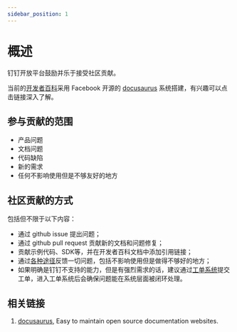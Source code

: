 ```yaml
---
sidebar_position: 1
---
```


# 概述

钉钉开放平台鼓励并乐于接受社区贡献。

当前的[开发者百科](/docs/intro)采用 Facebook 开源的 [docusaurus](https://docusaurus.io) 系统搭建，有兴趣可以点击链接深入了解。

## 参与贡献的范围

* 产品问题
* 文档问题
* 代码缺陷
* 新的需求
* 任何不影响使用但是不够友好的地方

## 社区贡献的方式

包括但不限于以下内容：

* 通过 github issue 提出问题；
* 通过 github pull request 贡献新的文档和问题修复；
* 贡献示例代码、SDK等，并在开发者百科文档中添加引用链接；
* 通过[各种途径](/docs/explore/support)反馈一切问题，包括不影响使用但是做得不够好的地方；
* 如果明确是钉钉不支持的能力，但是有强烈需求的话，建议通过[工单系统](/docs/explore/support?via=ticket)提交工单，进入工单系统后会确保问题能在系统层面被闭环处理。

## 相关链接

1. [docusaurus](https://docusaurus.io), Easy to maintain open source documentation websites.